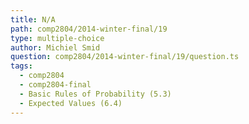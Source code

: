 ```yaml
---
title: N/A
path: comp2804/2014-winter-final/19
type: multiple-choice
author: Michiel Smid
question: comp2804/2014-winter-final/19/question.ts
tags:
  - comp2804
  - comp2804-final
  - Basic Rules of Probability (5.3)
  - Expected Values (6.4)
---
```

